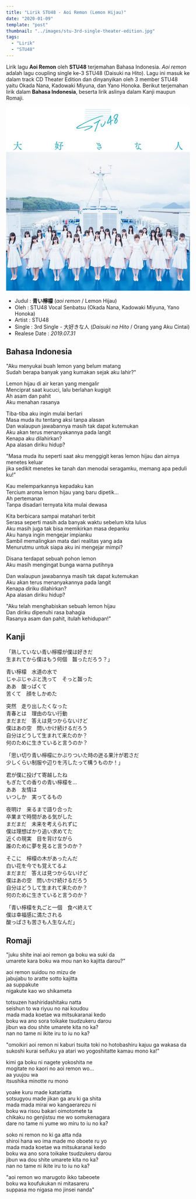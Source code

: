 ```yaml
---
title: "Lirik STU48 - Aoi Remon (Lemon Hijau)"
date: "2020-01-09"
template: "post"
thumbnail: "../images/stu-3rd-single-theater-edition.jpg"
tags:
  - "Lirik"
  - "STU48"
---
```


Lirik lagu **Aoi Remon** oleh **STU48** terjemahan Bahasa Indonesia. _Aoi remon_ adalah lagu coupling single ke-3 STU48 (Daisuki na Hito). Lagu ini masuk ke dalam track CD Theater Edition dan dinyanyikan oleh 3 member STU48 yaitu Okada Nana, Kadowaki Miyuna, dan Yano Honoka. Berikut terjemahan lirik dalam **Bahasa Indonesia**, beserta lirik aslinya dalam Kanji maupun Romaji.

<div class="cdcover">
    <img src="../images/stu-3rd-single-theater-edition.jpg" alt="STU48 3rd Single Theater Edition"/>
</div>

- Judul : **青い檸檬** (_aoi remon_ / Lemon Hijau)
- Oleh : STU48 Vocal Senbatsu (Okada Nana, Kadowaki Miyuna, Yano Honoka)
- Artist : STU48
- Single : 3rd Single - 大好きな人 (_Daisuki na Hito_ / Orang yang Aku Cintai)
- Realese Date : _2019.07.31_

## Bahasa Indonesia

"Aku menyukai buah lemon yang belum matang<br/>
Sudah berapa banyak yang kumakan sejak aku lahir?"<br/>

Lemon hijau di air keran yang mengalir<br/>
Menciprat saat kucuci, lalu berlahan kugigit<br/>
Ah asam dan pahit<br/>
Aku menahan rasanya<br/>

Tiba-tiba aku ingin mulai berlari<br/>
Masa muda itu tentang aksi tanpa alasan<br/>
Dan walaupun jawabannya masih tak dapat kutemukan<br/>
Aku akan terus menanyakannya pada langit<br/>
Kenapa aku dilahirkan?<br/>
Apa alasan diriku hidup?<br/>

"Masa muda itu seperti saat aku menggigit keras lemon hijau dan airnya menetes keluar<br/>
jika sedikit menetes ke tanah dan menodai seragamku, memang apa peduli ku!”<br/>

Kau melemparkannya kepadaku kan<br/>
Tercium aroma lemon hijau yang baru dipetik...<br/>
Ah pertemanan<br/>
Tanpa disadari ternyata kita mulai dewasa<br/>

Kita berbicara sampai matahari terbit<br/>
Serasa seperti masih ada banyak waktu sebelum kita lulus<br/>
Aku masih juga tak bisa memikirkan masa depanku<br/>
Aku hanya ingin mengejar impianku<br/>
Sambil memalingkan mata dari realitas yang ada<br/>
Menurutmu untuk siapa aku ini mengejar mimpi?<br/>

Disana terdapat sebuah pohon lemon<br/>
Aku masih mengingat bunga warna putihnya<br/>

Dan walaupun jawabannya masih tak dapat kutemukan<br/>
Aku akan terus menanyakannya pada langit<br/>
Kenapa diriku dilahirkan?<br/>
Apa alasan diriku hidup?<br/>

"Aku telah menghabiskan sebuah lemon hijau<br/>
Dan diriku dipenuhi rasa bahagia<br/>
Rasanya asam dan pahit, itulah kehidupan!"<br/>

## Kanji

「熟していない青い檸檬が僕は好きだ<br/>
生まれてから僕はもう何個　齧っただろう？」

青い檸檬　水道の水で<br/>
じゃぶじゃぶと洗って　そっと齧った<br/>
ああ　酸っぱくて<br/>
苦くて　顔をしかめた<br/>

突然　走り出したくなった<br/>
青春とは　理由のない行動<br/>
まだまだ　答えは見つからないけど<br/>
僕はあの空　問いかけ続けるだろう<br/>
自分はどうして生まれて来たのか？<br/>
何のために生きていると言うのか？<br/>

「思い切り青い檸檬にかぶりついた時の迸る果汁が若さだ<br/>
少しくらい制服や辺りを汚したって構うものか！」<br/>

君が僕に投げて寄越したね<br/>
もぎたての香りの青い檸檬を…<br/>
ああ　友情は<br/>
いつしか　実ってるもの<br/>

夜明け　来るまで語り合った<br/>
卒業まで時間がある気がした<br/>
まだまだ　未来を考えられずに<br/>
僕は理想ばかり追い求めてた<br/>
近くの現実　目を背けながら<br/>
誰のために夢を見ると言うのか？<br/>

そこに　檸檬の木があったんだ<br/>
白い花を今でも覚えてるよ<br/>
まだまだ　答えは見つからないけど<br/>
僕はあの空　問いかけ続けるだろう<br/>
自分はどうして生まれて来たのか？<br/>
何のために生きていると言うのか？<br/>

「青い檸檬を丸ごと一個　食べ終えて<br/>
僕は幸福感に満たされる<br/>
酸っぱさも苦さも人生なんだ」<br/>

## Romaji

"juku shite inai aoi remon ga boku wa suki da<br/>
umarete kara boku wa mou nan ko kajitta darou?"<br/>

aoi remon suidou no mizu de<br/>
jabujabu to aratte sotto kajitta<br/>
aa suppakute<br/>
nigakute kao wo shikameta<br/>

totsuzen hashiridashitaku natta<br/>
seishun to wa riyuu no nai koudou<br/>
mada mada koetae wa mitsukaranai kedo<br/>
boku wa ano sora toikake tsudzukeru darou<br/>
jibun wa dou shite umarete kita no ka?<br/>
nan no tame ni ikite iru to iu no ka?<br/>

"omoikiri aoi remon ni kaburi tsuita toki no hotobashiru kajuu ga wakasa da<br/>
sukoshi kurai seifuku ya atari wo yogoshitatte kamau mono ka!"<br/>

kimi ga boku ni nagete yokoshita ne<br/>
mogitate no kaori no aoi remon wo...<br/>
aa yuujou wa<br/>
itsushika minotte ru mono<br/>

yoake kuru made katariatta<br/>
sotsugyou made jikan ga aru ki ga shita<br/>
mada mada mirai wo kangaerarezu ni<br/>
boku wa risou bakari oimotomete ta<br/>
chikaku no genjistsu me wo somukenagara<br/>
dare no tame ni yume wo miru to iu no ka?<br/>

soko ni remon no ki ga atta nda<br/>
shiroi hana wo ima made mo oboete ru yo<br/>
mada mada koetae wa mitsukaranai kedo<br/>
boku wa ano sora toikake tsudzukeru darou<br/>
jibun wa dou shite umarete kita no ka?<br/>
nan no tame ni ikite iru to iu no ka?<br/>

"aoi remon wo marugoto ikko tabeoete<br/>
boku wa koufukukan ni mitasareru<br/>
suppasa mo nigasa mo jinsei nanda"<br/>
